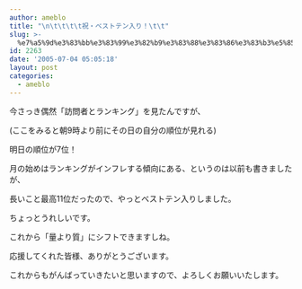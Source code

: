 ```yaml
---
author: ameblo
title: "\n\t\t\t\t祝・ベストテン入り！\t\t"
slug: >-
  %e7%a5%9d%e3%83%bb%e3%83%99%e3%82%b9%e3%83%88%e3%83%86%e3%83%b3%e5%85%a5%e3%82%8a%ef%bc%81
id: 2263
date: '2005-07-04 05:05:18'
layout: post
categories:
  - ameblo
---
```


今さっき偶然「訪問者とランキング」を見たんですが、

(ここをみると朝9時より前にその日の自分の順位が見れる)

明日の順位が7位！

月の始めはランキングがインフレする傾向にある、というのは以前も書きましたが、

長いこと最高11位だったので、やっとベストテン入りしました。

ちょっとうれしいです。

これから「量より質」にシフトできますしね。

応援してくれた皆様、ありがとうございます。

これからもがんばっていきたいと思いますので、よろしくお願いいたします。